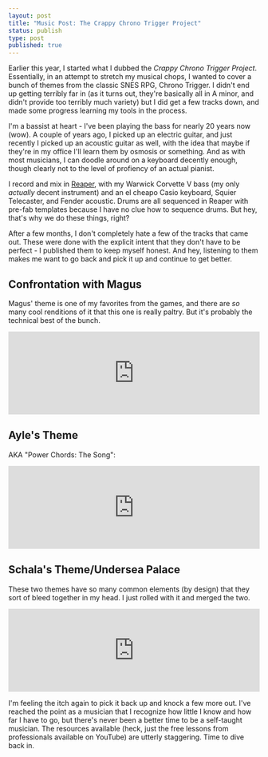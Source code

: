 ```yaml
---
layout: post
title: "Music Post: The Crappy Chrono Trigger Project"
status: publish
type: post
published: true
---
```


Earlier this year, I started what I dubbed the _Crappy Chrono Trigger Project_. Essentially, in an attempt to stretch my musical chops, I wanted to cover a bunch of themes from the classic SNES RPG, Chrono Trigger. I didn't end up getting terribly far in (as it turns out, they're basically all in A minor, and didn't provide too terribly much variety) but I did get a few tracks down, and made some progress learning my tools in the process.

I'm a bassist at heart - I've been playing the bass for nearly 20 years now (wow). A couple of years ago, I picked up an electric guitar, and just recently I picked up an acoustic guitar as well, with the idea that maybe if they're in my office I'll learn them by osmosis or something. And as with most musicians, I can doodle around on a keyboard decently enough, though clearly not to the level of profiency of an actual pianist.

I record and mix in [Reaper](http://www.reaper.fm/), with my Warwick Corvette V bass (my only _actually_ decent instrument) and an el cheapo Casio keyboard, Squier Telecaster, and Fender acoustic. Drums are all sequenced in Reaper with pre-fab templates because I have no clue how to sequence drums. But hey, that's why we do these things, right?

After a few months, I don't completely hate a few of the tracks that came out. These were done with the explicit intent that they don't have to be perfect - I published them to keep myself honest. And hey, listening to them makes me want to go back and pick it up and continue to get better.

## Confrontation with Magus

Magus' theme is one of my favorites from the games, and there are _so_ many cool renditions of it that this one is really paltry. But it's probably the technical best of the bunch.

<iframe width="100%" height="166" scrolling="no" frameborder="no" src="https://w.soundcloud.com/player/?url=https%3A//api.soundcloud.com/tracks/256341616&amp;color=ff5500&amp;auto_play=false&amp;hide_related=false&amp;show_comments=true&amp;show_user=true&amp;show_reposts=false"></iframe>

## Ayle's Theme

AKA "Power Chords: The Song":

<iframe width="100%" height="166" scrolling="no" frameborder="no" src="https://w.soundcloud.com/player/?url=https%3A//api.soundcloud.com/tracks/253979060&amp;color=ff5500&amp;auto_play=false&amp;hide_related=false&amp;show_comments=true&amp;show_user=true&amp;show_reposts=false"></iframe>

## Schala's Theme/Undersea Palace

These two themes have so many common elements (by design) that they sort of bleed together in my head. I just rolled with it and merged the two.

<iframe width="100%" height="166" scrolling="no" frameborder="no" src="https://w.soundcloud.com/player/?url=https%3A//api.soundcloud.com/tracks/253965336&amp;color=ff5500&amp;auto_play=false&amp;hide_related=false&amp;show_comments=true&amp;show_user=true&amp;show_reposts=false"></iframe>

I'm feeling the itch again to pick it back up and knock a few more out. I've reached the point as a musician that I recognize how little I know and how far I have to go, but there's never been a better time to be a self-taught musician. The resources available (heck, just the free lessons from professionals available on YouTube) are utterly staggering. Time to dive back in.
